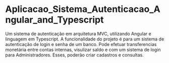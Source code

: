 # Aplicacao_Sistema_Autenticacao_Angular_and_Typescript

Um sistema de autenticação em arquitetura MVC, utilizando Angular e linguagem em Typescript. 
A funcionalidade do projeto é para um sistema de autenticação de login e senha de um banco.
Pode efetuar transferencias monetária entre contas internas, visulizar saldo e com um sistema de login para Administradores. Esses, poderão criar cadastros e consultas.
